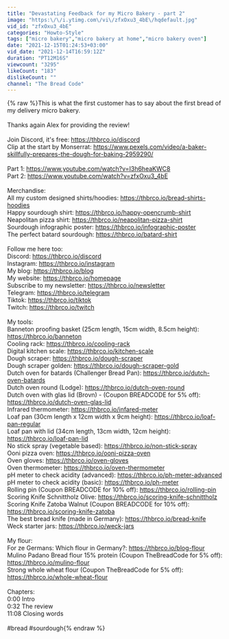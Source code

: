 ```yaml
---
title: "Devastating Feedback for my Micro Bakery - part 2"
image: "https:\/\/i.ytimg.com\/vi\/zfxOxu3_4bE\/hqdefault.jpg"
vid_id: "zfxOxu3_4bE"
categories: "Howto-Style"
tags: ["micro bakery","micro bakery at home","micro bakery oven"]
date: "2021-12-15T01:24:53+03:00"
vid_date: "2021-12-14T16:59:12Z"
duration: "PT12M16S"
viewcount: "3295"
likeCount: "183"
dislikeCount: ""
channel: "The Bread Code"
---
```

{% raw %}This is what the first customer has to say about the first bread of my delivery micro bakery.<br /><br />Thanks again Alex for providing the review!<br /><br />Join Discord, it's free: <a rel="nofollow" target="blank" href="https://thbrco.io/discord">https://thbrco.io/discord</a><br />Clip at the start by Monserrat: <a rel="nofollow" target="blank" href="https://www.pexels.com/video/a-baker-skillfully-prepares-the-dough-for-baking-2959290/">https://www.pexels.com/video/a-baker-skillfully-prepares-the-dough-for-baking-2959290/</a><br /><br />Part 1: <a rel="nofollow" target="blank" href="https://www.youtube.com/watch?v=I3h6heaKWC8">https://www.youtube.com/watch?v=I3h6heaKWC8</a><br />Part 2: <a rel="nofollow" target="blank" href="https://www.youtube.com/watch?v=zfxOxu3_4bE">https://www.youtube.com/watch?v=zfxOxu3_4bE</a><br /><br />Merchandise:<br />All my custom designed shirts/hoodies: <a rel="nofollow" target="blank" href="https://thbrco.io/bread-shirts-hoodies">https://thbrco.io/bread-shirts-hoodies</a><br />Happy sourdough shirt: <a rel="nofollow" target="blank" href="https://thbrco.io/happy-opencrumb-shirt">https://thbrco.io/happy-opencrumb-shirt</a><br />Neapolitan pizza shirt: <a rel="nofollow" target="blank" href="https://thbrco.io/neapolitan-pizza-shirt">https://thbrco.io/neapolitan-pizza-shirt</a><br />Sourdough infographic poster: <a rel="nofollow" target="blank" href="https://thbrco.io/infographic-poster">https://thbrco.io/infographic-poster</a><br />The perfect batard sourdough: <a rel="nofollow" target="blank" href="https://thbrco.io/batard-shirt">https://thbrco.io/batard-shirt</a><br /><br />Follow me here too:<br />Discord: <a rel="nofollow" target="blank" href="https://thbrco.io/discord">https://thbrco.io/discord</a><br />Instagram: <a rel="nofollow" target="blank" href="https://thbrco.io/instagram">https://thbrco.io/instagram</a><br />My blog: <a rel="nofollow" target="blank" href="https://thbrco.io/blog">https://thbrco.io/blog</a><br />My website: <a rel="nofollow" target="blank" href="https://thbrco.io/homepage">https://thbrco.io/homepage</a><br />Subscribe to my newsletter: <a rel="nofollow" target="blank" href="https://thbrco.io/newsletter">https://thbrco.io/newsletter</a><br />Telegram: <a rel="nofollow" target="blank" href="https://thbrco.io/telegram">https://thbrco.io/telegram</a><br />Tiktok: <a rel="nofollow" target="blank" href="https://thbrco.io/tiktok">https://thbrco.io/tiktok</a><br />Twitch: <a rel="nofollow" target="blank" href="https://thbrco.io/twitch">https://thbrco.io/twitch</a><br /><br />My tools:<br />Banneton proofing basket (25cm length, 15cm width, 8.5cm height): <a rel="nofollow" target="blank" href="https://thbrco.io/banneton">https://thbrco.io/banneton</a><br />Cooling rack: <a rel="nofollow" target="blank" href="https://thbrco.io/cooling-rack">https://thbrco.io/cooling-rack</a><br />Digital kitchen scale: <a rel="nofollow" target="blank" href="https://thbrco.io/kitchen-scale">https://thbrco.io/kitchen-scale</a><br />Dough scraper: <a rel="nofollow" target="blank" href="https://thbrco.io/dough-scraper">https://thbrco.io/dough-scraper</a><br />Dough scraper golden: <a rel="nofollow" target="blank" href="https://thbrco.io/dough-scraper-gold">https://thbrco.io/dough-scraper-gold</a><br />Dutch oven for batards (Challenger Bread Pan): <a rel="nofollow" target="blank" href="https://thbrco.io/dutch-oven-batards">https://thbrco.io/dutch-oven-batards</a><br />Dutch oven round (Lodge): <a rel="nofollow" target="blank" href="https://thbrco.io/dutch-oven-round">https://thbrco.io/dutch-oven-round</a><br />Dutch oven with glas lid (Brovn) - (Coupon BREADCODE for 5% off): <a rel="nofollow" target="blank" href="https://thbrco.io/dutch-oven-glas-lid">https://thbrco.io/dutch-oven-glas-lid</a><br />Infrared thermometer: <a rel="nofollow" target="blank" href="https://thbrco.io/infared-meter">https://thbrco.io/infared-meter</a><br />Loaf pan (30cm length x 12cm width x 9cm height): <a rel="nofollow" target="blank" href="https://thbrco.io/loaf-pan-regular">https://thbrco.io/loaf-pan-regular</a><br />Loaf pan with lid (34cm length, 13cm width, 12cm height): <a rel="nofollow" target="blank" href="https://thbrco.io/loaf-pan-lid">https://thbrco.io/loaf-pan-lid</a><br />No stick spray (vegetable based): <a rel="nofollow" target="blank" href="https://thbrco.io/non-stick-spray">https://thbrco.io/non-stick-spray</a><br />Ooni pizza oven: <a rel="nofollow" target="blank" href="https://thbrco.io/ooni-pizza-oven">https://thbrco.io/ooni-pizza-oven</a><br />Oven gloves: <a rel="nofollow" target="blank" href="https://thbrco.io/oven-gloves">https://thbrco.io/oven-gloves</a><br />Oven thermometer: <a rel="nofollow" target="blank" href="https://thbrco.io/oven-thermometer">https://thbrco.io/oven-thermometer</a><br />pH meter to check acidity (advanced): <a rel="nofollow" target="blank" href="https://thbrco.io/ph-meter-advanced">https://thbrco.io/ph-meter-advanced</a><br />pH meter to check acidity (basic): <a rel="nofollow" target="blank" href="https://thbrco.io/ph-meter">https://thbrco.io/ph-meter</a><br />Rolling pin (Coupon BREADCODE for 10% off): <a rel="nofollow" target="blank" href="https://thbrco.io/rolling-pin">https://thbrco.io/rolling-pin</a><br />Scoring Knife Schnittholz Olive: <a rel="nofollow" target="blank" href="https://thbrco.io/scoring-knife-schnittholz">https://thbrco.io/scoring-knife-schnittholz</a><br />Scoring Knife Zatoba Walnut (Coupon BREADCODE for 10% off): <a rel="nofollow" target="blank" href="https://thbrco.io/scoring-knife-zatoba">https://thbrco.io/scoring-knife-zatoba</a><br />The best bread knife (made in Germany): <a rel="nofollow" target="blank" href="https://thbrco.io/bread-knife">https://thbrco.io/bread-knife</a><br />Weck starter jars: <a rel="nofollow" target="blank" href="https://thbrco.io/weck-jars">https://thbrco.io/weck-jars</a><br /><br />My flour:<br />For ze Germans: Which flour in Germany?: <a rel="nofollow" target="blank" href="https://thbrco.io/blog-flour">https://thbrco.io/blog-flour</a><br />Mulino Padano Bread flour 15% protein (Coupon TheBreadCode for 5% off): <a rel="nofollow" target="blank" href="https://thbrco.io/mulino-flour">https://thbrco.io/mulino-flour</a><br />Strong whole wheat flour (Coupon TheBreadCode for 5% off): <a rel="nofollow" target="blank" href="https://thbrco.io/whole-wheat-flour">https://thbrco.io/whole-wheat-flour</a><br /><br />Chapters:<br />0:00 Intro<br />0:32 The review<br />11:08 Closing words<br /><br />#bread #sourdough{% endraw %}
